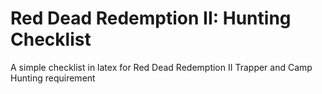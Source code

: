 # Red Dead Redemption II: Hunting Checklist
A simple checklist in latex for Red Dead Redemption II Trapper and Camp Hunting requirement
